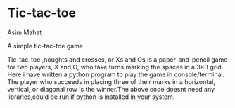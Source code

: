 # Tic-tac-toe
Asim Mahat

A simple tic-tac-toe game

Tic-tac-toe ,noughts and crosses, or Xs and Os is a paper-and-pencil game for two players, X and O, who take turns marking the spaces in a 3×3 grid. Here i  have written a python program to play the game in console/terminal.
The player who succeeds in placing three of their marks in a horizontal, vertical, or diagonal row is the winner.The above code doesnt need any libraries,could be run if python is installed in your system.
